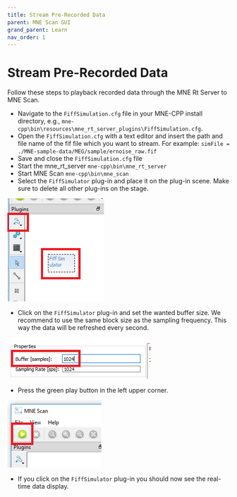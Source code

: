```yaml
---
title: Stream Pre-Recorded Data
parent: MNE Scan GUI
grand_parent: Learn
nav_order: 1
---
```

# Stream Pre-Recorded Data

Follow these steps to playback recorded data through the MNE Rt Server to MNE Scan.

* Navigate to the `FiffSimulation.cfg` file in your MNE-CPP install directory, e.g., `mne-cpp\bin\resources\mne_rt_server_plugins\FiffSimulation.cfg`.
* Open the `FiffSimulation.cfg` with a text editor and insert the path and file name of the fif file which you want to stream. For example: `simFile = ./MNE-sample-data/MEG/sample/ernoise_raw.fif`
* Save and close the `FiffSimulation.cfg` file
* Start the mne_rt_server `mne-cpp\bin\mne_rt_server`
* Start MNE Scan `mne-cpp\bin\mne_scan`
* Select the `FiffSimulator` plug-in and place it on the plug-in scene. Make sure to delete all other plug-ins on the stage.

![](../../images/mne_scan_fiffsimulator.png)

* Click on the `FiffSimulator` plug-in and set the wanted buffer size. We recommend to use the same block size as the sampling frequency. This way the data will be refreshed every second. 

![](../../images/mne_scan_fiffsimulator_size.png)

* Press the green play button in the left upper corner.

![](../../images/mne_scan_play_btn.png)

* If you click on the `FiffSimulator` plug-in you should now see the real-time data display.